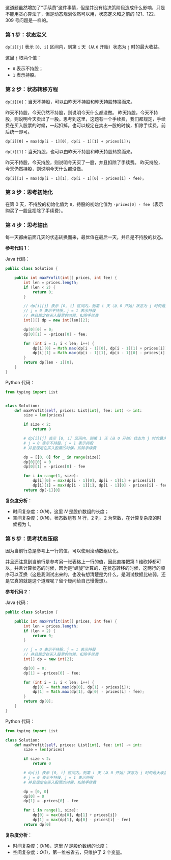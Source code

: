 
这道题虽然增加了“手续费”这件事情，但是并没有给决策阶段造成什么影响，只是不能用贪心算法了，但是动态规划依然可以用，状态定义和之前的 121、122、309 号问题是一样的。

### 第 1 步：状态定义

`dp[i][j]` 表示 `[0, i]` 区间内，到第 `i` 天（从 `0` 开始）状态为 `j` 时的最大收益。

这里 `j` 取两个值：

+ `0` 表示不持股；
+ `1` 表示持股。

### 第 2 步：状态转移方程

`dp[i][0]`：当天不持股，可以由昨天不持股和昨天持股转换而来。

昨天不持股，今天仍然不持股，则说明今天什么都没做。
昨天持股，今天不持股，则说明今天卖出了一股。思考到这里，这题有一个手续费，我们都规定，手续费在买入股票的时候，一起扣掉。也可以规定在卖出一股的时候，扣除手续费，前后统一即可。

```
dp[i][0] = max(dp[i - 1][0], dp[i - 1][1] + prices[i]);
```


`dp[i][1]`：当天持股，也可以由昨天不持股和昨天持股转换而来。

昨天不持股，今天持股，则说明今天买了一股，并且扣除了手续费。
昨天持股，今天仍然持股，则说明今天什么都没做。

```
dp[i][1] = max(dp[i - 1][1], dp[i - 1][0] - prices[i] - fee);
```


### 第 3 步：思考初始化

在第 0 天，不持股的初始化值为 `0`，持股的初始化值为 `-prices[0] - fee`（表示购买了一股且扣除了手续费）。

### 第 4 步：思考输出

每一天都由前面几天的状态转换而来，最优值在最后一天，并且是不持股的状态。

**参考代码 1**：

Java 代码：

```java
public class Solution {

    public int maxProfit(int[] prices, int fee) {
        int len = prices.length;
        if (len < 2) {
            return 0;
        }

        // dp[i][j] 表示 [0, i] 区间内，到第 i 天（从 0 开始）状态为 j 时的最大收益'
        // j = 0 表示不持股，j = 1 表示持股
        // 并且规定在买入股票的时候，扣除手续费
        int[][] dp = new int[len][2];

        dp[0][0] = 0;
        dp[0][1] = -prices[0] - fee;

        for (int i = 1; i < len; i++) {
            dp[i][0] = Math.max(dp[i - 1][0], dp[i - 1][1] + prices[i]);
            dp[i][1] = Math.max(dp[i - 1][1], dp[i - 1][0] - prices[i] - fee);
        }
        return dp[len - 1][0];
    }
}
```

Python 代码：

```python
from typing import List


class Solution:
    def maxProfit(self, prices: List[int], fee: int) -> int:
        size = len(prices)

        if size < 2:
            return 0

        # dp[i][j] 表示 [0, i] 区间内，到第 i 天（从 0 开始）状态为 j 时的最大收益
        # j = 0 表示不持股，j = 1 表示持股
        # 并且规定在买入股票的时候，扣除手续费

        dp = [[0, 0] for _ in range(size)]
        dp[0][0] = 0
        dp[0][1] = -prices[0] - fee

        for i in range(1, size):
            dp[i][0] = max(dp[i - 1][0], dp[i - 1][1] + prices[i])
            dp[i][1] = max(dp[i - 1][1], dp[i - 1][0] - prices[i] - fee)
        return dp[-1][0]
```

**复杂度分析**：

+ 时间复杂度：$O(N)$，这里 $N$ 是股价数组的长度；
+ 空间复杂度：$O(N)$，状态数组有 $N$ 行，$2$ 列。$2$ 为常数，在计算复杂度的时候视为 $1$。

### 第 5 步：思考状态压缩

因为当前行总是参考上一行的值，可以使用滚动数组优化。

并且还注意到当前行是参考另一张表格上一行的值，因此直接把第 1 维砍掉都可以，并且计算状态的时候，因为是“螺旋”计算的，在状态转移的时候，这两行的顺序可以互换（这是我测试出来的，也没有想清楚是为什么，是测试数据比较弱，还是它真的就是这个道理呢？留个疑问给自己慢慢想）。

**参考代码 2**：

Java 代码：

```java
public class Solution {

    public int maxProfit(int[] prices, int fee) {
        int len = prices.length;
        if (len < 2) {
            return 0;
        }

        // j = 0 表示不持股，j = 1 表示持股
        // 并且规定在买入股票的时候，扣除手续费
        int[] dp = new int[2];

        dp[0] = 0;
        dp[1] = -prices[0] - fee;

        for (int i = 1; i < len; i++) {
            dp[0] = Math.max(dp[0], dp[1] + prices[i]);
            dp[1] = Math.max(dp[1], dp[0] - prices[i] - fee);
        }
        return dp[0];
    }
}
```

Python 代码：

```python
from typing import List

class Solution:
    def maxProfit(self, prices: List[int], fee: int) -> int:
        size = len(prices)

        if size < 2:
            return 0

        # dp[j] 表示 [0, i] 区间内，到第 i 天（从 0 开始）状态为 j 时的最大收益
        # j = 0 表示不持股，j = 1 表示持股
        # 并且规定在买入股票的时候，扣除手续费

        dp = [0, 0]
        dp[0] = 0
        dp[1] = -prices[0] - fee

        for i in range(1, size):
            dp[0] = max(dp[0], dp[1] + prices[i])
            dp[1] = max(dp[1], dp[0] - prices[i] - fee)
        return dp[0]
```

**复杂度分析**：

+ 时间复杂度：$O(N)$，这里 $N$ 是股价数组的长度；
+ 空间复杂度：$O(1)$，第一维被省去，只维护了 $2$ 个变量。




